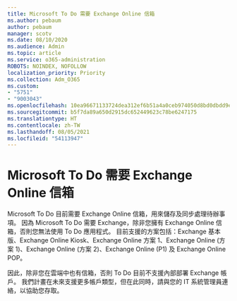```yaml
---
title: Microsoft To Do 需要 Exchange Online 信箱
ms.author: pebaum
author: pebaum
manager: scotv
ms.date: 08/10/2020
ms.audience: Admin
ms.topic: article
ms.service: o365-administration
ROBOTS: NOINDEX, NOFOLLOW
localization_priority: Priority
ms.collection: Adm_O365
ms.custom:
- "5751"
- "9003043"
ms.openlocfilehash: 10ea96671133724dea312ef6b51a4a0ceb974050d8bd0dbdd9e89b895e76e671
ms.sourcegitcommit: b5f7da89a650d2915dc652449623c78be6247175
ms.translationtype: HT
ms.contentlocale: zh-TW
ms.lasthandoff: 08/05/2021
ms.locfileid: "54113947"
---
```

# <a name="microsoft-to-do-requires-an-exchange-online-mailbox"></a>Microsoft To Do 需要 Exchange Online 信箱

Microsoft To Do 目前需要 Exchange Online 信箱，用來儲存及同步處理待辦事項。 因為 Microsoft To Do 需要 Exchange，除非您擁有 Exchange Online 信箱，否則您無法使用 To Do 應用程式。 目前支援的方案包括：Exchange 基本版、Exchange Online Kiosk、Exchange Online 方案 1、Exchange Online (方案 1)、Exchange Online (方案 2)、Exchange Online (P1) 及 Exchange Online POP。

因此，除非您在雲端中也有信箱，否則 To Do 目前不支援內部部署 Exchange 帳戶。 我們計畫在未來支援更多帳戶類型，但在此同時，請與您的 IT 系統管理員連絡，以協助您存取。